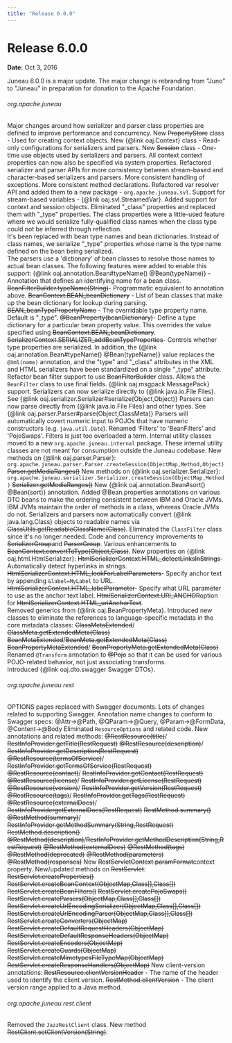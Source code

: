 ```yaml
---
title: "Release 6.0.0"
---
```


# Release 6.0.0

**Date:** Oct 3, 2016

Juneau 6.0.0 is a major update.
The major change is rebranding from "Juno" to "Juneau" in preparation for donation to the Apache Foundation.
###### org.apache.juneau
Major changes around how serializer and parser class properties are defined to improve performance
and concurrency.
New ~~PropertyStore~~ class - Used for creating context objects.
New \{@link oaj.Context\} class - Read-only configurations for serializers and parsers.
New ~~Session~~ class - One-time use objects used by serializers and parsers.
All context context properties can now also be specified via system properties.
Refactored serializer and parser APIs for more consistency between stream-based and character-based serializers
and parsers.
More consistent handling of exceptions.
More consistent method declarations.
Refactored var resolver API and added them to a new package - `org.apache.juneau.svl`.
Support for stream-based variables - \{@link oaj.svl.StreamedVar\}.
Added support for context and session objects.
Eliminated "_class" properties and replaced them with "_type" properties.
The class properties were a little-used feature where we would serialize fully-qualified class names when the class type could not be inferred through reflection.  
It's been replaced with bean type names and bean dictionaries.
Instead of class names, we serialize "_type" properties whose name is the type name defined on the bean being serialized.  
The parsers use a 'dictionary' of bean classes to resolve those names to actual bean classes.
The following features were added to enable this support:
\{@link oaj.annotation.Bean#typeName() @Bean(typeName)\} - Annotation that defines an identifying name for a bean class.
~~BeanFilterBuilder.typeName(String)~~- Programmatic equivalent to annotation above.
~~BeanContext.BEAN_beanDictionary~~ - List of bean classes that make up the bean dictionary for lookup
during parsing. 
~~BEAN_beanTypePropertyName~~ - The overridable type property name.  Default is "_type".
~~@BeanProperty(beanDictionary)~~- Define a type dictionary
for a particular bean property value.  This overrides the value specified using ~~BeanContext.BEAN_beanDictionary~~.
~~SerializerContext.SERIALIZER_addBeanTypeProperties~~- Controls whether type properties are serialized.
In addition, the \{@link oaj.annotation.Bean#typeName() @Bean(typeName)\} value replaces the `@Xml(name)` annotation, and the 
"type" and "_class" attributes in the XML and HTML serializers have been standardized on a single "_type" attribute.
Refactor bean filter support to use ~~BeanFilterBuilder~~ class.
Allows the `BeanFilter` class to use final fields.
\{@link oaj.msgpack MessagePack\} support.
Serializers can now serialize directly to \{@link java.io.File Files\}.
See \{@link oaj.serializer.Serializer#serialize(Object,Object)\}
Parsers can now parse directly from \{@link java.io.File Files\} and other types.
See \{@link oaj.parser.Parser#parse(Object,ClassMeta)\}
Parsers will automatically covert numeric input to POJOs that have numeric constructors (e.g. `java.util.Date`).
Renamed 'Filters' to 'BeanFilters' and 'PojoSwaps'.  Filters is just too overloaded a term.
Internal utility classes moved to a new `org.apache.juneau.internal` package.
These internal utility classes are not meant for consumption outside the Juneau codebase.
New methods on \{@link oaj.parser.Parser\}:
`org.apache.juneau.parser.Parser.createSession(ObjectMap,Method,Object)`
~~Parser.getMediaRanges()~~
New methods on \{@link oaj.serializer.Serializer\}:
`org.apache.juneau.serializer.Serializer.createSession(ObjectMap,Method)`
~~Serializer.getMediaRanges()~~
New \{@link oaj.annotation.Bean#sort() @Bean(sort)\} annotation.
Added @Bean.properties annotations on various DTO beans to make the ordering consistent
between IBM and Oracle JVMs.
IBM JVMs maintain the order of methods in a class, whereas Oracle JVMs do not.
Serializers and parsers now automatically convert \{@link java.lang.Class\} objects to readable names via ~~ClassUtils.getReadableClassName(Class)~~.
Eliminated the `ClassFilter` class since it's no longer needed.
Code and concurrency improvements to ~~SerializerGroup~~and ~~ParserGroup~~.
Various enhancements to ~~BeanContext.convertToType(Object,Class)~~.
New properties on \{@link oaj.html.HtmlSerializer\}:
~~HtmlSerializerContext.HTML_detectLinksInStrings~~- Automatically detect hyperlinks in strings.
~~HtmlSerializerContext.HTML_lookForLabelParameters~~- Specify anchor text by appending `&label=MyLabel` to URL.
~~HtmlSerializerContext.HTML_labelParameter~~- Specify what URL parameter to use as the anchor text label.
~~HtmlSerializerContext.URI_ANCHOR~~option for ~~HtmlSerializerContext.HTML_uriAnchorText~~.				
Removed generics from \{@link oaj.BeanPropertyMeta\}.
Introduced new classes to eliminate the references to language-specific metadata in the core metadata classes:
~~ClassMetaExtended~~/ ~~ClassMeta.getExtendedMeta(Class)~~ 
~~BeanMetaExtended~~/~~BeanMeta.getExtendedMeta(Class)~~ 
~~BeanPropertyMetaExtended~~/ ~~BeanPropertyMeta.getExtendedMeta(Class)~~ 
Renamed `@Transform` annotation to ~~@Pojo~~ so that it can be used for various POJO-related behavior, not just associating transforms.  
Introduced \{@link oaj.dto.swagger Swagger DTOs\}.
###### org.apache.juneau.rest
OPTIONS pages replaced with Swagger documents.
Lots of changes related to supporting Swagger.
Annotation name changes to conform to Swagger specs:  @Attr->@Path, @QParam->@Query, @Param->@FormData, @Content->@Body
Eliminated `ResourceOptions` and related code.
New annotations and related methods:
~~@RestResource(title)~~/ ~~RestInfoProvider.getTitle(RestRequest)~~
~~@RestResource(description)~~/ ~~RestInfoProvider.getDescription(RestRequest)~~
~~@RestResource(termsOfService)~~/ ~~RestInfoProvider.getTermsOfService(RestRequest)~~
~~@RestResource(contact)~~/ ~~RestInfoProvider.getContact(RestRequest)~~
~~@RestResource(license)~~/ ~~RestInfoProvider.getLicense(RestRequest)~~
~~@RestResource(version)~~/ ~~RestInfoProvider.getVersion(RestRequest)~~
~~@RestResource(tags)~~/ ~~RestInfoProvider.getTags(RestRequest)~~
~~@RestResource(externalDocs)~~/ ~~RestInfoProvidergetExternalDocs(RestRequest)~~
~~RestMethod.summary() @RestMethod(summary)~~/ ~~RestInfoProvider.getMethodSummary(String,RestRequest)~~
~~RestMethod.description() @RestMethod(description)~~/~~RestInfoProvider.getMethodDescription(String,RestRequest)~~
~~@RestMethod(externalDocs)~~
~~@RestMethod(tags)~~
~~@RestMethod(deprecated)~~ 
~~@RestMethod(parameters)~~
~~@RestMethod(responses)~~
New ~~RestServletContext.paramFormat~~context property.
New/updated methods on ~~RestServlet~~:
~~RestServlet.createProperties()~~
~~RestServlet.createBeanContext(ObjectMap,Class[],Class[])~~
~~RestServlet.createBeanFilters()~~
~~RestServlet.createPojoSwaps()~~
~~RestServlet.createParsers(ObjectMap,Class[],Class[])~~
~~RestServlet.createUrlEncodingSerializer(ObjectMap,Class[],Class[])~~
~~RestServlet.createUrlEncodingParser(ObjectMap,Class[],Class[])~~
~~RestServlet.createConverters(ObjectMap)~~
~~RestServlet.createDefaultRequestHeaders(ObjectMap)~~
~~RestServlet.createDefaultResponseHeaders(ObjectMap)~~
~~RestServlet.createEncoders(ObjectMap)~~
~~RestServlet.createGuards(ObjectMap)~~
~~RestServlet.createMimetypesFileTypeMap(ObjectMap)~~
~~RestServlet.createResponseHandlers(ObjectMap)~~
New client-version annotations:
~~RestResource.clientVersionHeader~~ - The name of the header used to identify the client version.
~~RestMethod.clientVersion~~ - The client version range applied to a Java method.
###### org.apache.juneau.rest.client
Removed the `JazzRestClient` class.
New method ~~RestClient.setClientVersion(String)~~.